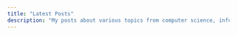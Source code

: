 ```yaml
---
title: "Latest Posts"
description: "My posts about various topics from computer science, infosec, design, etc."
---
```

